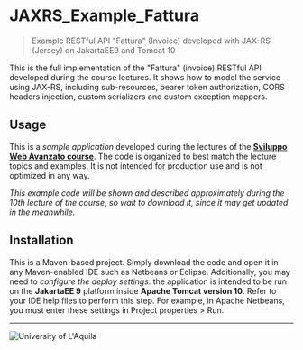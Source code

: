 # JAXRS_Example_Fattura
> Example RESTful API "Fattura" (Invoice) developed with JAX-RS (Jersey) on JakartaEE9 and Tomcat 10
 
This is the full implementation of the "Fattura" (invoice) RESTful API developed during the course lectures. It shows how to model the service using JAX-RS, including sub-resources, bearer token authorization, CORS headers injection, custom serializers and custom exception mappers.
 
## Usage

This is a *sample application* developed during the lectures of the  [**Sviluppo Web Avanzato course**](https://sviluppowebavanzato-univaq.github.io). The code is organized to best match the lecture topics and examples. It is not intended for production use and is not optimized in any way. 

*This example code will be shown and described approximately during the 10th lecture of the course, so wait to download it, since it may get updated in the meanwhile.*

## Installation

This is a Maven-based project. Simply download the code and open it in any Maven-enabled IDE such as Netbeans or Eclipse. Additionally, you may need to *configure the deploy settings*: the application is intended to be run on the **JakartaEE 9** platform inside **Apache Tomcat version 10**. Refer to your IDE help files to perform this step. For example, in Apache Netbeans, you must enter these settings in Project properties > Run.


---

![University of L'Aquila](https://www.disim.univaq.it/skins/aqua/img/logo2021-2.png) 
